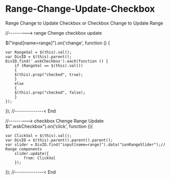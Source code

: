 # Range-Change-Update-Checkbox
Range Change to Update Checkbox or Checkbox Change to Update Range


//---------> range Chenge checkbox update

$("input[name=range]").on('change', function () {

    var RangeVal = $(this).val();
    var DivID = $(this).parent();
    DivID.find('.wskCheckbox').each(function () {
        if (RangeVal == $(this).val())
        {
        $(this).prop("checked", true);
        }
        else
        {
        $(this).prop("checked", false);
        }
    });
});
//--------------< End

//---------> checkbox Chenge  Range Update
$(".wskCheckbox").on('click', function (){

    var ClickVal = $(this).val();
    var DivID = $(this).parent().parent().parent();
    var slider = DivID.find("input[name=range]").data("ionRangeSlider");// Range components
        slider.update({
            from: ClickVal
        });
    
});
//--------------< End
    
